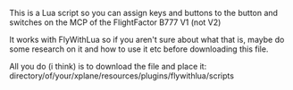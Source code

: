 This is a Lua script so you can assign keys and buttons to the button and switches on the MCP of the FlightFactor B777 V1 (not V2)

It works with FlyWithLua so if you aren't sure about what that is, maybe do some research on it and how to use it etc before downloading this file.

All you do (i think) is to download the file and place it:
directory/of/your/xplane/resources/plugins/flywithlua/scripts 

